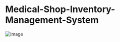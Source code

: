 # Medical-Shop-Inventory-Management-System

![image](https://github.com/user-attachments/assets/59ec74fb-ae68-4c9d-9b16-325bf2167c1f)
